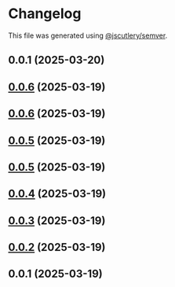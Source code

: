 # Changelog

This file was generated using [@jscutlery/semver](https://github.com/jscutlery/semver).

## 0.0.1 (2025-03-20)




## [0.0.6](//compare/app2-0.0.5...app2-0.0.6) (2025-03-19)




## [0.0.6](//compare/app2-0.0.5...app2-0.0.6) (2025-03-19)




## [0.0.5](//compare/app2-0.0.4...app2-0.0.5) (2025-03-19)




## [0.0.5](//compare/app2-0.0.4...app2-0.0.5) (2025-03-19)




## [0.0.4](//compare/app2-0.0.3...app2-0.0.4) (2025-03-19)




## [0.0.3](//compare/app2-0.0.2...app2-0.0.3) (2025-03-19)




## [0.0.2](//compare/app2-0.0.1...app2-0.0.2) (2025-03-19)




## 0.0.1 (2025-03-19)
